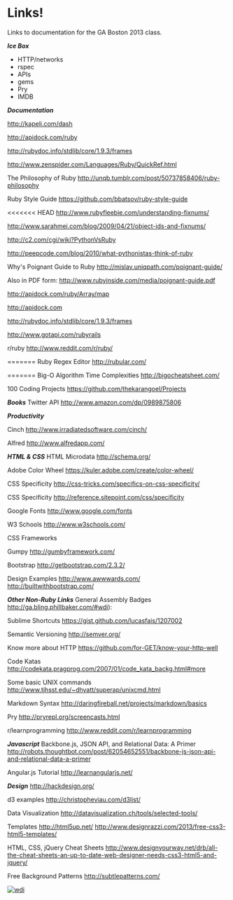 Links!
==========

Links to documentation for the GA Boston 2013 class.

***Ice Box***
* HTTP/networks
* rspec
* APIs
* gems
* Pry
* IMDB



***Documentation***

http://kapeli.com/dash

http://apidock.com/ruby

http://rubydoc.info/stdlib/core/1.9.3/frames


http://www.zenspider.com/Languages/Ruby/QuickRef.html

The Philosophy of Ruby
http://unqb.tumblr.com/post/50737858406/ruby-philosophy

Ruby Style Guide
https://github.com/bbatsov/ruby-style-guide

<<<<<<< HEAD
http://www.rubyfleebie.com/understanding-fixnums/

http://www.sarahmei.com/blog/2009/04/21/object-ids-and-fixnums/

http://c2.com/cgi/wiki?PythonVsRuby

http://peepcode.com/blog/2010/what-pythonistas-think-of-ruby

Why's Poignant Guide to Ruby 
http://mislav.uniqpath.com/poignant-guide/

Also in PDF form:
http://www.rubyinside.com/media/poignant-guide.pdf

http://apidock.com/ruby/Array/map

http://apidock.com

http://rubydoc.info/stdlib/core/1.9.3/frames

http://www.gotapi.com/rubyrails

r/ruby
http://www.reddit.com/r/ruby/

=======
Ruby Regex Editor
http://rubular.com/

=======
Big-O Algorithm Time Complexities
http://bigocheatsheet.com/

100 Coding Projects
https://github.com/thekarangoel/Projects

***Books***
Twitter API
http://www.amazon.com/dp/0989875806

***Productivity***

Cinch
http://www.irradiatedsoftware.com/cinch/

Alfred
http://www.alfredapp.com/

***HTML & CSS***
HTML Microdata
http://schema.org/

Adobe Color Wheel
https://kuler.adobe.com/create/color-wheel/

CSS Specificity
http://css-tricks.com/specifics-on-css-specificity/

CSS Specificity
http://reference.sitepoint.com/css/specificity

Google Fonts
http://www.google.com/fonts

W3 Schools
http://www.w3schools.com/

CSS Frameworks

Gumpy
http://gumbyframework.com/

Bootstrap
http://getbootstrap.com/2.3.2/

Design Examples
http://www.awwwards.com/
http://builtwithbootstrap.com/


***Other Non-Ruby Links***
General Assembly Badges
http://ga.bling.phillbaker.com/#wdi):

Sublime Shortcuts
https://gist.github.com/lucasfais/1207002

Semantic Versioning
http://semver.org/

Know more about HTTP
https://github.com/for-GET/know-your-http-well

Code Katas
http://codekata.pragprog.com/2007/01/code_kata_backg.html#more

Some basic UNIX commands
http://www.tjhsst.edu/~dhyatt/superap/unixcmd.html

Markdown Syntax
http://daringfireball.net/projects/markdown/basics

Pry
http://pryrepl.org/screencasts.html

r/learnprogramming
http://www.reddit.com/r/learnprogramming

***Javascript***
Backbone.js, JSON API, and Relational Data: A Primer
http://robots.thoughtbot.com/post/62054652551/backbone-js-json-api-and-relational-data-a-primer

Angular.js Tutorial
http://learnangularjs.net/

***Design***
http://hackdesign.org/

d3 examples
http://christopheviau.com/d3list/

Data Visualization
http://datavisualization.ch/tools/selected-tools/

Templates
http://html5up.net/
http://www.designrazzi.com/2013/free-css3-html5-templates/

HTML, CSS, jQuery Cheat Sheets
http://www.designyourway.net/drb/all-the-cheat-sheets-an-up-to-date-web-designer-needs-css3-html5-and-jquery/

Free Background Patterns
http://subtlepatterns.com/


[![wdi](http://ga.bling.phillbaker.com/images/shield_imagined_ga_wdi.png)](https://generalassemb.ly/education/web-development-immersive)
